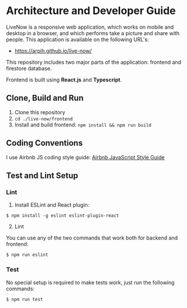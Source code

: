 # Architecture and Developer Guide

LiveNow is a responsive web application, which works on mobile and desktop in a browser,
and which performs take a picture and share with people. This application is available on the following URL's:
- https://arpih.github.io/live-now/

This repository includes two major parts of the application: frontend and firestore database.

Frontend is built using **React.js** and **Typescript**.

## Clone, Build and Run

1. Clone this repository
2. `cd ./live-now/frontend`
3. Install and build frontend: `npm install && npm run build`

## Coding Conventions

I use Airbnb JS coding style guide: [Airbnb JavaScript Style Guide](https://github.com/airbnb/javascript)

## Test and Lint Setup

### Lint

1. Install ESLint and React plugin:

`$ npm install -g eslint eslint-plugin-react`

2. Lint

You can use any of the two commands that work both for backend and frontend:

`$ npm run eslint`

### Test

No special setup is required to make tests work, just run the following commands:

`$ npm run test`
